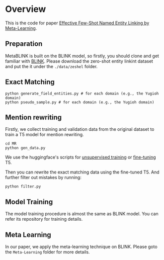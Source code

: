 # Overview
This is the code for paper [Effective Few-Shot Named Entity Linking by
Meta-Learning](https://arxiv.org/pdf/2207.05280.pdf).

## Preparation
MetaBLINK is built on the BLINK model, so firstly, you should clone and get familiar with [BLINK](https://github.com/facebookresearch/BLINK).
Please download the zero-shot entity linkint dataset and put the it under the `./data/zeshel` folder.
## Exact Matching
```
python generate_field_entities.py # for each domain (e.g., the Yugioh domain)
python pseudo_sample.py # for each domain (e.g., the Yugioh domain)
```
## Mention rewriting
Firstly, we collect training and validation data from the original dataset to train a T5 model for mention rewriting.
```
cd MR
python gen_data.py 
```
We use the huggingface's scripts for [unsupervised training](https://huggingface.co/docs/transformers/model_doc/t5) or [fine-tuning](https://github.com/huggingface/transformers/tree/main/examples/pytorch/summarization) T5.

Then you can rewrite the exact matching data using the fine-tuned T5.
And further filter out mistakes by running:
```
python filter.py
```
## Model Training
The model training procedure is almost the same as BLINK model. You can refer its repository for training details.

## Meta Learning
In our paper, we apply the meta-learning technique on BLINK. Please goto the `Meta-Learning` folder for more details.

